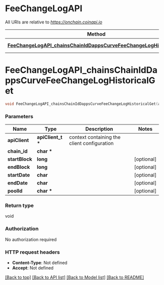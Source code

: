 # FeeChangeLogAPI

All URIs are relative to *https://onchain.coinapi.io*

Method | HTTP request | Description
------------- | ------------- | -------------
[**FeeChangeLogAPI_chainsChainIdDappsCurveFeeChangeLogHistoricalGet**](FeeChangeLogAPI.md#FeeChangeLogAPI_chainsChainIdDappsCurveFeeChangeLogHistoricalGet) | **GET** /chains/{chain_id}/dapps/curve/feeChangeLog/historical | 


# **FeeChangeLogAPI_chainsChainIdDappsCurveFeeChangeLogHistoricalGet**
```c
void FeeChangeLogAPI_chainsChainIdDappsCurveFeeChangeLogHistoricalGet(apiClient_t *apiClient, char * chain_id, long startBlock, long endBlock, char startDate, char endDate, char * poolId);
```

### Parameters
Name | Type | Description  | Notes
------------- | ------------- | ------------- | -------------
**apiClient** | **apiClient_t \*** | context containing the client configuration |
**chain_id** | **char \*** |  | 
**startBlock** | **long** |  | [optional] 
**endBlock** | **long** |  | [optional] 
**startDate** | **char** |  | [optional] 
**endDate** | **char** |  | [optional] 
**poolId** | **char \*** |  | [optional] 

### Return type

void

### Authorization

No authorization required

### HTTP request headers

 - **Content-Type**: Not defined
 - **Accept**: Not defined

[[Back to top]](#) [[Back to API list]](../README.md#documentation-for-api-endpoints) [[Back to Model list]](../README.md#documentation-for-models) [[Back to README]](../README.md)

